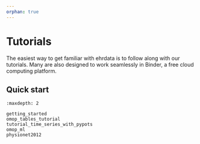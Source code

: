 ```yaml
---
orphan: true
---
```


# Tutorials

The easiest way to get familiar with ehrdata is to follow along with our tutorials.
Many are also designed to work seamlessly in Binder, a free cloud computing platform.

## Quick start

```{toctree}
:maxdepth: 2

getting_started
omop_tables_tutorial
tutorial_time_series_with_pypots
omop_ml
physionet2012
```

